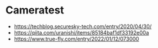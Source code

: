 # Cameratest
* https://techblog.securesky-tech.com/entry/2020/04/30/
* https://qiita.com/uranishi/items/85184baf1df33192e00a
* https://www.true-fly.com/entry/2022/01/12/073000